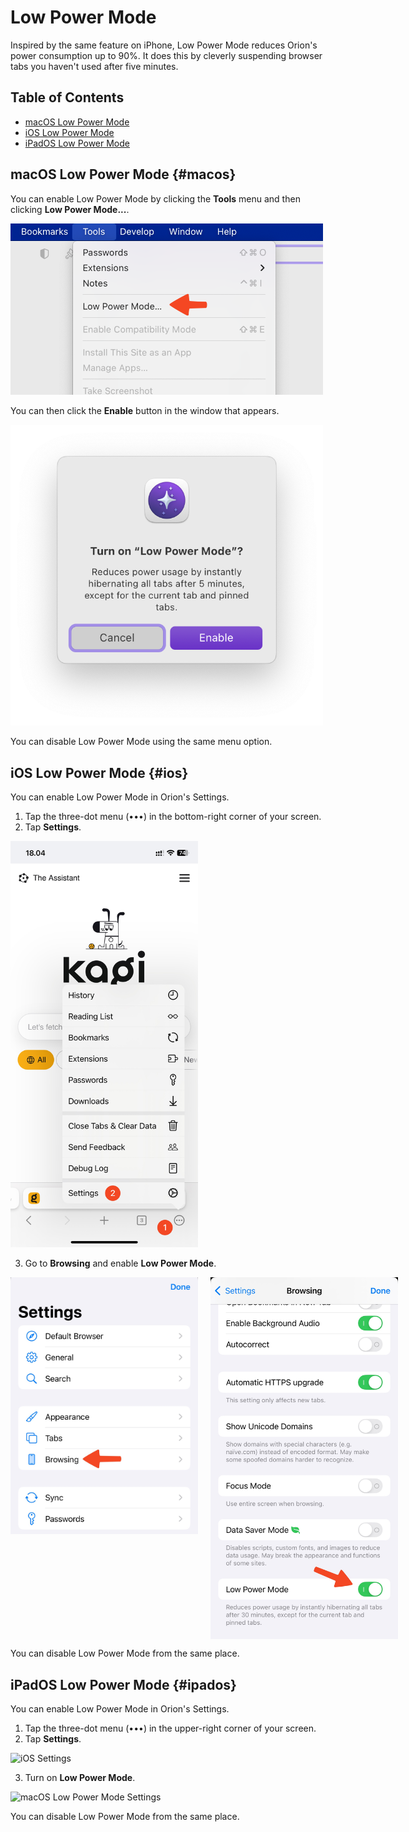 # Low Power Mode

Inspired by the same feature on iPhone, Low Power Mode reduces Orion's power consumption up to 90%. It does this by cleverly suspending browser tabs you haven't used after five minutes.

## Table of Contents

- [macOS Low Power Mode](#macos)
- [iOS Low Power Mode](#ios)
- [iPadOS Low Power Mode](#ipados)

<a name="macos"></a>
## macOS Low Power Mode {#macos}

You can enable Low Power Mode by clicking the **Tools** menu and then clicking **Low Power Mode...**.

<img src="./media/macos_low_power_menu.png" width="500" alt="macOS Low Power Mode Menu"><br />

You can then click the **Enable** button in the window that appears.

<img src="./media/macos_low_power_setting.png" width="500" alt="macOS Low Power Mode Settings"><br />

You can disable Low Power Mode using the same menu option.

<a name="ios"></a>
## iOS Low Power Mode {#ios}

You can enable Low Power Mode in Orion's Settings.

1. Tap the three-dot menu (•••) in the bottom-right corner of your screen.
2. Tap **Settings**.

<img src="./../getting-started/media/ios_settings.png" width="300" alt="iOS Settings"><br />

3. Go to **Browsing** and enable **Low Power Mode**.

<div style="display: flex; gap: 20px; align-items: flex-start;">
  <img src="./media/ios_focus_mode_settings1.jpeg" alt="Accessing the Browsing section of Orion settings" style="max-width: 300px; height: auto;">
  <img src="./media/ios_low_power_mode_settings.jpeg" alt="Enabling Low Power Mode in the settings" style="max-width: 300px; height: auto;">
</div>

You can disable Low Power Mode from the same place.

<a name="ipados"></a>
## iPadOS Low Power Mode {#ipados}

You can enable Low Power Mode in Orion's Settings.

1. Tap the three-dot menu (•••) in the upper-right corner of your screen.
2. Tap **Settings**.

<img src="./media/ipados_settings.png" width="300" alt="iOS Settings"><br />

3. Turn on **Low Power Mode**.

<img src="./media/ipados_low_power_setting.png" width="500" alt="macOS Low Power Mode Settings"><br />

You can disable Low Power Mode from the same place.
